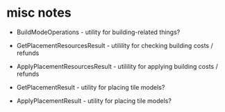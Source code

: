 # misc notes

- BuildModeOperations - utility for building-related things?

- GetPlacementResourcesResult - utilility for checking building costs / refunds
- ApplyPlacementResourcesResult - utilility for applying building costs / refunds

- GetPlacementResult - utility for placing tile models?
- ApplyPlacementResult - utility for placing tile models?